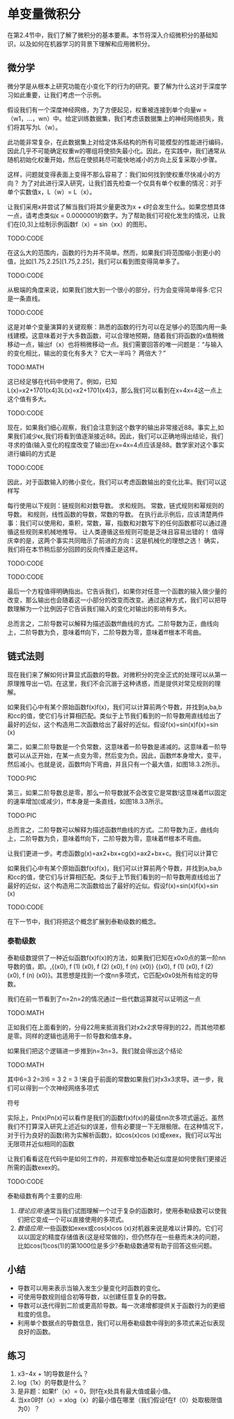 

<!--
 * @version:
 * @Author:  StevenJokess https://github.com/StevenJokess
 * @Date: 2020-07-07 14:29:58
 * @LastEditors:  StevenJokess https://github.com/StevenJokess
 * @LastEditTime: 2020-07-07 15:16:45
 * @Description:
 * @TODO::
 * @Reference:http://preview.d2l.ai/d2l-en/PR-1111/chapter_appendix-mathematics-for-deep-learning/single-variable-calculus.html
-->

# 单变量微积分

在第2.4节中，我们了解了微积分的基本要素。本节将深入介绍微积分的基础知识，以及如何在机器学习的背景下理解和应用微积分。

## 微分学

微分学是从根本上研究功能在小变化下的行为的研究。要了解为什么这对于深度学习如此重要，让我们考虑一个示例。

假设我们有一个深度神经网络，为了方便起见，权重被连接到单个向量w =（w1，...，wn）中。给定训练数据集，我们考虑该数据集上的神经网络损失，我们将其写为L（w）。

此功能非常复杂，在此数据集上对给定体系结构的所有可能模型的性能进行编码，因此几乎不可能确定权重w的哪组将使损失最小化。因此，在实践中，我们通常从随机初始化权重开始，然后在使损耗尽可能快地减小的方向上反复采取小步骤。

这样，问题就变得表面上变得不那么容易了：我们如何找到使权重尽快减小的方向？ 为了对此进行深入研究，让我们首先检查一个仅具有单个权重的情况：对于单个实数值x，L（w）= L（x）。

让我们采用x并尝试了解当我们将其少量更改为x + ϵ时会发生什么。如果您想具体一点，请考虑类似ϵ = 0.0000001的数字。为了帮助我们可视化发生的情况，让我们在[0,3]上绘制示例函数f（x）= sin（xx）的图形。

TODO:CODE

在这么大的范围内，函数的行为并不简单。然而，如果我们将范围缩小到更小的值，比如[1.75,2.25][1.75,2.25]，我们可以看到图变得简单多了。

TODO:CODE

从极端的角度来说，如果我们放大到一个很小的部分，行为会变得简单得多:它只是一条直线。

TODO:CODE

这是对单个变量演算的关键观察：熟悉的函数的行为可以在足够小的范围内用一条线建模。这意味着对于大多数函数，可以合理地预期，随着我们将函数的x值稍微移动一点，输出f（x）也将稍微移动一点。我们需要回答的唯一问题是：“与输入的变化相比，输出的变化有多大？ 它大一半吗？ 两倍大？”

TODO:MATH

这已经足够在代码中使用了。例如，已知L(x)=x2+1701(x4)3L(x)=x2+1701(x4)3，那么我们可以看到在x=4x=4这一点上这个值有多大。

TODO:CODE

现在，如果我们细心观察，我们会注意到这个数字的输出非常接近88。事实上,如果我们减少ϵϵ,我们将看到值逐渐接近88。因此，我们可以正确地得出结论，我们寻求的值(输入变化的程度改变了输出)在x=4x=4点应该是88。数学家对这个事实进行编码的方式是

TODO:CODE



因此，对于函数输入的微小变化，我们可以考虑函数输出的变化比率。我们可以这样写

每行使用以下规则：链规则和对数导数。
    求和规则。
    常数，链式规则和幂规则的导数。
    和规则，线性函数的导数，常数的导数。
    在执行此示例后，应该清楚两件事：我们可以使用和，乘积，常数，幂，指数和对数写下的任何函数都可以通过遵循这些规则来机械地推导。
    让人类遵循这些规则可能是乏味且容易出错的！
    值得庆幸的是，这两个事实共同暗示了前进的方向：这是机械化的理想之选！ 确实，我们将在本节稍后部分回顾的反向传播正是这样。


TODO:CODE


TODO:CODE

最后一个方程值得明确指出。它告诉我们，如果你对任意一个函数的输入做少量的改变，那么输出也会随着这一小部分的改变而改变。通过这种方式，我们可以把导数理解为一个比例因子它告诉我们输入的变化对输出的影响有多大。

总而言之，二阶导数可以解释为描述函数ff曲线的方式。二阶导数为正，曲线向上，二阶导数为负，意味着ff向下，二阶导数为零，意味着ff根本不弯曲。

## 链式法则

现在我们来了解如何计算显式函数的导数。对微积分的完全正式的处理可以从第一原理推导出一切。在这里，我们不会沉溺于这种诱惑，而是提供对常见规则的理解。

如果我们心中有某个原始函数f(x)f(x)，我们可以计算前两个导数，并找到a,ba,b和cc的值，使它们与计算相匹配。类似于上节我们看到的一阶导数用直线给出了最好的近似，这个构造用二次函数给出了最好的近似。假设f(x)=sin(x)f(x)=sin (x)

第二，如果二阶导数是一个负常数，这意味着一阶导数是递减的。这意味着一阶导数可以从正开始，在某一点变为零，然后变为负。因此，函数ff本身增大，变平，然后减小。也就是说，函数ff向下弯曲，并且只有一个最大值，如图18.3.2所示。

TODO:PIC

第三，如果二阶导数总是零，那么一阶导数就不会改变它是常数!这意味着ff以固定的速率增加(或减少)，ff本身是一条直线，如图18.3.3所示。

TODO:PIC

总而言之，二阶导数可以解释为描述函数ff曲线的方式。二阶导数为正，曲线向上，二阶导数为负，意味着ff向下，二阶导数为零，意味着ff根本不弯曲。

让我们更进一步。考虑函数g(x)=ax2+bx+cg(x)=ax2+bx+c。我们可以计算它

如果我们心中有某个原始函数f(x)f(x)，我们可以计算前两个导数，并找到a,ba,b和cc的值，使它们与计算相匹配。类似于上节我们看到的一阶导数用直线给出了最好的近似，这个构造用二次函数给出了最好的近似。假设f(x)=sin(x)f(x)=sin (x)

TODO:CODE

在下一节中，我们将把这个概念扩展到泰勒级数的概念。

### 泰勒级数

泰勒级数提供了一种近似函数f(x)f(x)的方法，如果我们已知在x0x0点的第一阶nn导数的值，即。,{(x0), f (1) (x0), f (2) (x0), f (n) (x0)} {(x0), f (1) (x0), f (2) (x0), f (n) (x0)}。其思想是找到一个度nn多项式，它匹配x0x0处所有给定的导数。

我们在前一节看到了n=2n=2的情况通过一些代数运算就可以证明这一点

TODO:MATH

正如我们在上面看到的，分母22用来抵消我们对x2x2求导得到的22，而其他项都是零。同样的逻辑也适用于一阶导数和值本身。

如果我们把这个逻辑进一步推到n=3n=3，我们就会得出这个结论

TODO:MATH

其中6=3 2=3!6 = 3 2 = 3 !来自于前面的常数如果我们对x3x3求导。进一步，我们可以得到一个次神经网络多项式

符号


实际上，Pn(x)Pn(x)可以看作是我们的函数f(x)f(x)的最佳nn次多项式逼近。虽然我们不打算深入研究上述近似的误差，但有必要提一下无限极限。在这种情况下，对于行为良好的函数(称为实解析函数)，如cos(x)cos (x)或exex，我们可以写出无限项并近似相同的函数



让我们看看这在代码中是如何工作的，并观察增加泰勒近似度是如何使我们更接近所需的函数exex的。

TODO:CODE

泰勒级数有两个主要的应用:

1. *理论应用*:通常当我们试图理解一个过于复杂的函数时，使用泰勒级数可以使我们把它变成一个可以直接使用的多项式。
2. *数值应用*:一些函数如exex或cos(x)cos (x)对机器来说是难以计算的。它们可以以固定的精度存储值表(这是经常做的)，但仍然存在一些悬而未决的问题，比如cos(1)cos(1)的第1000位是多少?泰勒级数通常有助于回答这些问题。

## 小结

* 导数可以用来表示当输入发生少量变化时函数的变化。
* 可使用导数规则组合初等导数，以创建任意复杂的导数。
* 导数可以迭代得到二阶或更高阶导数。每一次递增都提供关于函数行为的更细粒度的信息。
* 利用单个数据点的导数信息，我们可以用泰勒级数中得到的多项式来近似表现良好的函数。

## 练习

1. x3−4x + 1的导数是什么？
1. log（1x）的导数是什么？
1. 是非题：如果f'（x）= 0，则f在x处具有最大值或最小值。
1. 当x≥0时f（x）= xlog（x）的最小值在哪里（我们假设f在f（0）处取极限值为0）？

